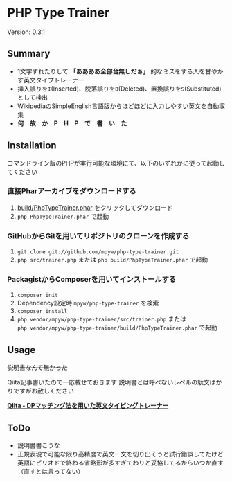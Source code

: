 PHP Type Trainer
================

Version: 0.3.1

Summary
-------

- 1文字ずれたりして **「ああああ全部台無しだぁ」** 的なミスをする人を甘やかす英文タイプトレーナー
- 挿入誤りを`I`(Inserted)、脱落誤りを`D`(Deleted)、置換誤りを`S`(Substituted)として検出
- WikipediaのSimpleEnglish言語版からほどほどに入力しやすい英文を自動収集
- **何　故　か　P　H　P　で　書　い　た**

Installation
------------

コマンドライン版のPHPが実行可能な環境にて、以下のいずれかに従って起動してください

### 直接Pharアーカイブをダウンロードする

1. [build/PhpTypeTrainer.phar](https://github.com/mpyw/php-type-trainer/blob/master/build/PhpTypeTrainer.phar?raw=true) をクリックしてダウンロード
2. `php PhpTypeTrainer.phar` で起動

### GitHubからGitを用いてリポジトリのクローンを作成する

1. `git clone git://github.com/mpyw/php-type-trainer.git`
2. `php src/trainer.php` または `php build/PhpTypeTrainer.phar` で起動

### PackagistからComposerを用いてインストールする

1. `composer init`
2. Dependency設定時 `mpyw/php-type-trainer` を検索
3. `composer install`
4. `php vendor/mpyw/php-type-trainer/src/trainer.php` または  
`php vendor/mpyw/php-type-trainer/build/PhpTypeTrainer.phar` で起動


Usage
------

<del>説明書なんて無かった</del>

Qiita記事書いたので一応載せておきます
説明書とは呼べないレベルの駄文ばかりですがお赦しください

**[Qiita - DPマッチング法を用いた英文タイピングトレーナー](http://qiita.com/mpyw/items/1012c185fc2540699ee6)**

ToDo
-----

- 説明書書こうな
- 正規表現で可能な限り高精度で英文一文を切り出そうと試行錯誤してたけど英語にピリオドで終わる省略形が多すぎてわりと妥協してるからいつか直す（直すとは言ってない）
